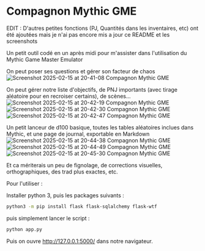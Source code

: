 # Compagnon Mythic GME

EDIT : D'autres petites fonctions (PJ, Quantités dans les inventaires, etc) ont été ajoutées mais je n'ai pas encore mis a jour ce README et les screenshots

Un petit outil codé en un après midi pour m'assister dans l'utilisation du Mythic Game Master Emulator

On peut poser ses questions et gérer son facteur de chaos
![Screenshot 2025-02-15 at 20-41-08 Compagnon Mythic GME](https://github.com/user-attachments/assets/2fa2c950-9fa5-45f8-9720-0850698f4e89)

On peut gérer notre liste d'objectifs, de PNJ importants (avec tirage aléatoire pour en recroiser certains), de scènes...
![Screenshot 2025-02-15 at 20-42-19 Compagnon Mythic GME](https://github.com/user-attachments/assets/deee6689-1e19-4135-99dc-c77afe4c46a8)![Screenshot 2025-02-15 at 20-42-30 Compagnon Mythic GME](https://github.com/user-attachments/assets/fa122779-0f68-4fcd-bf98-5051bfb231a5)![Screenshot 2025-02-15 at 20-42-47 Compagnon Mythic GME](https://github.com/user-attachments/assets/0170eac5-aaa7-41c2-9fab-57a4d5b4cf96)

Un petit lanceur de d100 basique, toutes les tables aléatoires inclues dans Mythic, et une page de journal, exportable en Markdown
![Screenshot 2025-02-15 at 20-44-38 Compagnon Mythic GME](https://github.com/user-attachments/assets/3e640bdb-4cf1-4985-a61e-cb3f229a5f0d)![Screenshot 2025-02-15 at 20-44-49 Compagnon Mythic GME](https://github.com/user-attachments/assets/513e7102-9a46-4e12-ad70-a13cc5b8ce84)![Screenshot 2025-02-15 at 20-45-30 Compagnon Mythic GME](https://github.com/user-attachments/assets/5527e657-eb8a-4cf9-94e0-131de754910a)

Et ca mériterais un peu de fignolage, de corrections visuelles, orthographiques, des trad plus exactes, etc.

Pour l'utiliser :

Installer python 3, puis les packages suivants :
```bash
python3 -m pip install flask flask-sqlalchemy flask-wtf
```
puis simplement lancer le script :
```bash
python app.py
```
Puis on ouvre http://127.0.0.1:5000/ dans notre navigateur.
